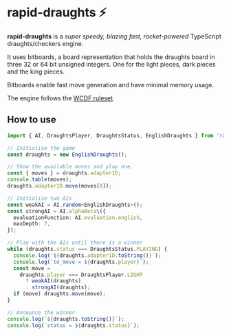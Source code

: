 # rapid-draughts ⚡

**rapid-draughts** is a *super speedy, blazing fast, rocket-powered* TypeScript draughts/checkers engine.

It uses bitboards, a board representation that holds the draughts board in three 32 or 64 bit unsigned integers. One for the light pieces, dark pieces and the king pieces.

Bitboards enable fast move generation and have minimal memory usage.

The engine follows the [WCDF ruleset](https://www.wcdf.net/rules.htm).

## How to use

```typescript
import { AI, DraughtsPlayer, DraughtsStatus, EnglishDraughts } from 'rapid-draughts';

// Initialise the game
const draughts = new EnglishDraughts();

// Show the available moves and play one.
const { moves } = draughts.adapter1D;
console.table(moves);
draughts.adapter1D.move(moves[0]);

// Initialise two AIs
const weakAI = AI.random<EnglishDraughts>();
const strongAI = AI.alphaBeta\({
  evaluationFunction: AI.evaluation.english,
  maxDepth: 7,
});

// Play with the AIs until there is a winner
while (draughts.status === DraughtsStatus.PLAYING) {
  console.log(`${draughts.adapter1D.toString()}`);
  console.log(`to_move = ${draughts.player}`);
  const move =
    draughts.player === DraughtsPlayer.LIGHT
      ? weakAI(draughts)
      : strongAI(draughts);
  if (move) draughts.move(move);
}

// Announce the winner
console.log(`${draughts.toString()}`);
console.log(`status = ${draughts.status}`);
```
